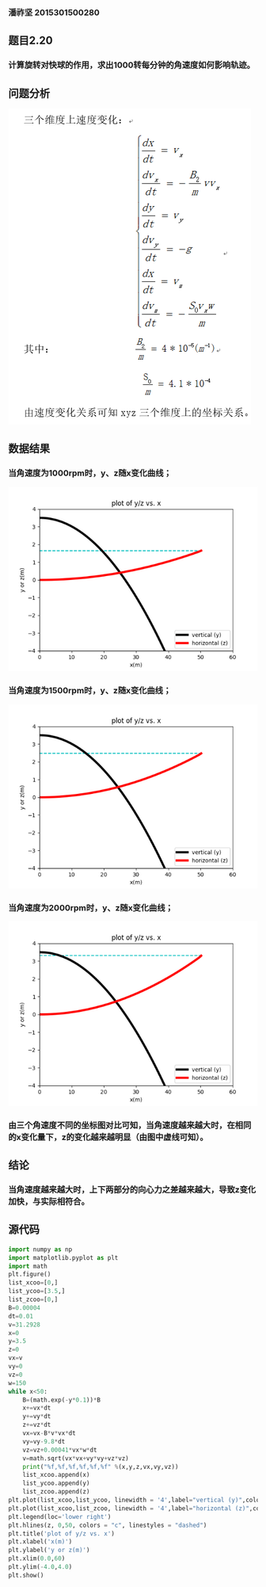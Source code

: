 ### 潘祚坚 2015301500280

## 题目2.20
### 计算旋转对快球的作用，求出1000转每分钟的角速度如何影响轨迹。

## 问题分析
![picture](https://github.com/paaaaaan/Computational_physics_2015301500280/blob/5.0/picture4.png)

## 数据结果
### 当角速度为1000rpm时，y、z随x变化曲线；
![picture](https://github.com/paaaaaan/Computational_physics_2015301500280/blob/files/picture5.png)
### 当角速度为1500rpm时，y、z随x变化曲线；
![picture](https://github.com/paaaaaan/Computational_physics_2015301500280/blob/files/picture6.png)
### 当角速度为2000rpm时，y、z随x变化曲线；
![picture](https://github.com/paaaaaan/Computational_physics_2015301500280/blob/files/picture7.png)
### 由三个角速度不同的坐标图对比可知，当角速度越来越大时，在相同的x变化量下，z的变化越来越明显（由图中虚线可知）。
## 结论
### 当角速度越来越大时，上下两部分的向心力之差越来越大，导致z变化加快，与实际相符合。
 
## 源代码
```python
import numpy as np
import matplotlib.pyplot as plt
import math
plt.figure()
list_xcoo=[0,]
list_ycoo=[3.5,]
list_zcoo=[0,]
B=0.00004
dt=0.01
v=31.2928
x=0
y=3.5
z=0
vx=v
vy=0
vz=0
w=150
while x<50: 
    B=(math.exp(-y*0.1))*B       
    x+=vx*dt
    y+=vy*dt
    z+=vz*dt
    vx=vx-B*v*vx*dt
    vy=vy-9.8*dt
    vz=vz+0.00041*vx*w*dt
    v=math.sqrt(vx*vx+vy*vy+vz*vz)
    print("%f,%f,%f,%f,%f,%f" %(x,y,z,vx,vy,vz))  
    list_xcoo.append(x)
    list_ycoo.append(y)
    list_zcoo.append(z)
plt.plot(list_xcoo,list_ycoo, linewidth = '4',label="vertical (y)",color="black")
plt.plot(list_xcoo,list_zcoo, linewidth = '4',label="horizontal (z)",color="red")
plt.legend(loc='lower right')
plt.hlines(z, 0,50, colors = "c", linestyles = "dashed")
plt.title('plot of y/z vs. x')
plt.xlabel('x(m)')
plt.ylabel('y or z(m)')
plt.xlim(0.0,60)
plt.ylim(-4.0,4.0)
plt.show()
```

